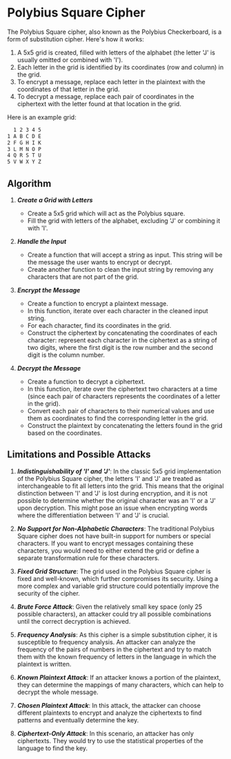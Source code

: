 # Polybius Square Cipher

The Polybius Square cipher, also known as the Polybius Checkerboard, is a form of substitution cipher. Here's how it works:

1. A 5x5 grid is created, filled with letters of the alphabet (the letter 'J' is usually omitted or combined with 'I').
2. Each letter in the grid is identified by its coordinates (row and column) in the grid.
3. To encrypt a message, replace each letter in the plaintext with the coordinates of that letter in the grid.
4. To decrypt a message, replace each pair of coordinates in the ciphertext with the letter found at that location in the grid.

Here is an example grid:

```bash
  1 2 3 4 5
1 A B C D E
2 F G H I K
3 L M N O P
4 Q R S T U
5 V W X Y Z
```

## Algorithm

1. ***Create a Grid with Letters***
    * Create a 5x5 grid which will act as the Polybius square.
    * Fill the grid with letters of the alphabet, excluding 'J' or combining it with 'I'.

2. ***Handle the Input***
    * Create a function that will accept a string as input. This string will be the message the user wants to encrypt or decrypt.
    * Create another function to clean the input string by removing any characters that are not part of the grid.

3. ***Encrypt the Message***
    * Create a function to encrypt a plaintext message.
    * In this function, iterate over each character in the cleaned input string.
    * For each character, find its coordinates in the grid.
    * Construct the ciphertext by concatenating the coordinates of each character: represent each character in the ciphertext as a string of two digits, where the first digit is the row number and the second digit is the column number.

4. ***Decrypt the Message***
    * Create a function to decrypt a ciphertext.
    * In this function, iterate over the ciphertext two characters at a time (since each pair of characters represents the coordinates of a letter in the grid).
    * Convert each pair of characters to their numerical values and use them as coordinates to find the corresponding letter in the grid.
    * Construct the plaintext by concatenating the letters found in the grid based on the coordinates.

## Limitations and Possible Attacks

1. ***Indistinguishability of 'I' and 'J'***: In the classic 5x5 grid implementation of the Polybius Square cipher, the letters 'I' and 'J' are treated as interchangeable to fit all letters into the grid. This means that the original distinction between 'I' and 'J' is lost during encryption, and it is not possible to determine whether the original character was an 'I' or a 'J' upon decryption. This might pose an issue when encrypting words where the differentiation between 'I' and 'J' is crucial.

2. ***No Support for Non-Alphabetic Characters***: The traditional Polybius Square cipher does not have built-in support for numbers or special characters. If you want to encrypt messages containing these characters, you would need to either extend the grid or define a separate transformation rule for these characters.

3. ***Fixed Grid Structure***: The grid used in the Polybius Square cipher is fixed and well-known, which further compromises its security. Using a more complex and variable grid structure could potentially improve the security of the cipher.

4. ***Brute Force Attack***: Given the relatively small key space (only 25 possible characters), an attacker could try all possible combinations until the correct decryption is achieved.

5. ***Frequency Analysis***: As this cipher is a simple substitution cipher, it is susceptible to frequency analysis. An attacker can analyze the frequency of the pairs of numbers in the ciphertext and try to match them with the known frequency of letters in the language in which the plaintext is written.

6. ***Known Plaintext Attack***: If an attacker knows a portion of the plaintext, they can determine the mappings of many characters, which can help to decrypt the whole message.

7. ***Chosen Plaintext Attack***: In this attack, the attacker can choose different plaintexts to encrypt and analyze the ciphertexts to find patterns and eventually determine the key.

8. ***Ciphertext-Only Attack***: In this scenario, an attacker has only ciphertexts. They would try to use the statistical properties of the language to find the key.
